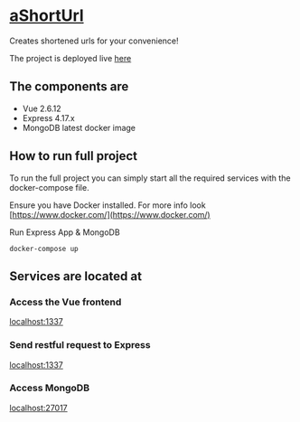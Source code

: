 # [aShortUrl](https://a-short-url.herokuapp.com/ashorturl)

Creates shortened urls for your convenience!

The project is deployed live [here](http://a-short-url.herokuapp.com)

## The components are

- Vue 2.6.12
- Express 4.17.x
- MongoDB latest docker image

## How to run full project

To run the full project you can simply start all the required services with the docker-compose file.

Ensure you have Docker installed. For more info look [https://www.docker.com/](https://www.docker.com/)

Run Express App & MongoDB

```
docker-compose up
```

## Services are located at

### Access the Vue frontend

[localhost:1337](http://localhost:1337/)

### Send restful request to Express

[localhost:1337](http://localhost:1337/)

### Access MongoDB

[localhost:27017](http://localhost:27017/)
